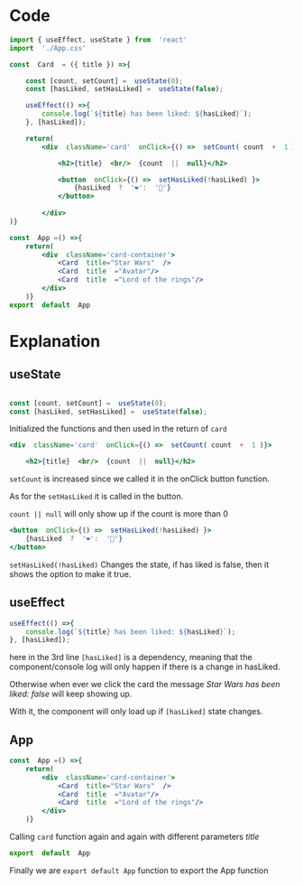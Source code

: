 # Code
```jsx
import { useEffect, useState } from  'react'
import  './App.css'

const  Card  = ({ title }) =>{

	const [count, setCount] =  useState(0);
	const [hasLiked, setHasLiked] =  useState(false);

	useEffect(() =>{
		console.log(`${title} has been liked: ${hasLiked}`);
	}, [hasLiked]);

	return(
		<div  className='card'  onClick={() =>  setCount( count  +  1 )}>

			<h2>{title}  <br/>  {count  ||  null}</h2>

			<button  onClick={() =>  setHasLiked(!hasLiked) }>
				{hasLiked  ?  '❤️':  '🤍'}
			</button>
			
		</div>
)}

const  App =() =>{ 
	return(
		<div  className='card-container'>
			<Card  title="Star Wars"  />
			<Card  title  ="Avatar"/>
			<Card  title  ="Lord of the rings"/>
		</div>
	)}
export  default  App
```

# Explanation

## useState
```jsx

const [count, setCount] =  useState(0);
const [hasLiked, setHasLiked] =  useState(false);
```

Initialized the functions and then used in the return of `card` 

```jsx
<div  className='card'  onClick={() =>  setCount( count  +  1 )}>

	<h2>{title}  <br/>  {count  ||  null}</h2>
```
`setCount` is increased since we called it in the onClick button function.

As for the `setHasLiked` it is called in the button.

`count || null` will only show up if the count is more than 0

```jsx
<button  onClick={() =>  setHasLiked(!hasLiked) }>
	{hasLiked  ?  '❤️':  '🤍'}
</button>
```

`setHasLiked(!hasLiked)` Changes the state, if has liked is false, then it shows the option to make it true.

## useEffect

```jsx
useEffect(() =>{
	console.log(`${title} has been liked: ${hasLiked}`);
}, [hasLiked]);
```

here in the 3rd line `[hasLiked]` is a dependency, meaning that the component/console log will only happen if there is a change in hasLiked.

Otherwise when ever we click the card the message *Star Wars has been liked: false* will keep showing up.

With it, the component will only load up if `[hasLiked]` state changes.

## App

```jsx
const  App =() =>{ 
	return(
		<div  className='card-container'>
			<Card  title="Star Wars"  />
			<Card  title  ="Avatar"/>
			<Card  title  ="Lord of the rings"/>
		</div>
	)}
```

Calling `card` function again and again with different parameters *title*

```jsx
export  default  App
```

Finally we are `export default App` function to export the App function